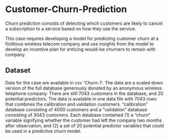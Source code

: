 # Customer-Churn-Prediction
Churn prediction consists of detecting which customers are likely to cancel a subscription to a service based on how they use the service.

This case requires developing a model for predicting customer churn at a fictitious wireless telecom company and use insights from the model to develop an
incentive plan for enticing would-be churners to remain with company.

## Dataset
Data for the case are available in csv 'Churn-1'.
The data are a scaled down version of the full database generously donated by an anonymous wireless telephone company.
There are still 7043 customers in the database, and 20 potential predictors.
The data is available in one data file with 7043 rows that combines the calibration and validation customers. “calibration” database consisting of 4000 customers and a “validation” database consisting of 3043 customers.
Each database contained (1) a “churn” variable signifying whether the customer had left the company two months after observation, and (2) a set of 20 potential predictor variables that could be used in a predictive churn model.
